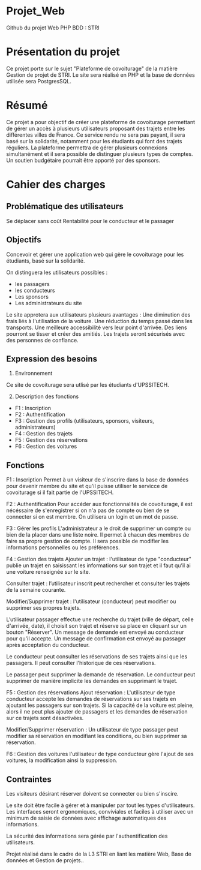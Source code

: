 # Projet_Web
Github du projet Web PHP BDD : STRI

# Présentation du projet

Ce projet porte sur le sujet "Plateforme de covoiturage" de la matière Gestion de projet de STRI.
Le site sera réalisé en PHP et la base de données utilisée sera PostgresSQL.

# Résumé

Ce projet a pour objectif de créer une plateforme de covoiturage permettant de gérer un accès à plusieurs utilisateurs proposant des trajets entre les différentes villes de France. 
Ce service rendu ne sera pas payant, il sera basé sur la solidarité, notamment pour les étudiants qui font des trajets réguliers.
La plateforme permettra de gérer plusieurs connexions simultanément et il sera possible de distinguer plusieurs types de comptes.
Un soutien budgétaire pourrait être apporté par des sponsors.

# Cahier des charges

## Problématique des utilisateurs 
  Se déplacer sans coût
  Rentabilité pour le conducteur et le passager
  
## Objectifs
  Concevoir et gérer une application web qui gère le covoiturage pour les étudiants, basé sur la solidarité.

  On distinguera les utilisateurs possibles : 
 - les passagers
 - les conducteurs
 - Les sponsors
 - Les administrateurs du site
    
Le site approtera aux utilisateurs plusieurs avantages : 
    Une diminution des frais liés à l'utilisation de la voiture.
    Une réduction du temps passé dans les transports.
    Une meilleure accessibilité vers leur point d'arrivée.
    Des liens pourront se tisser et créer des amitiés.
    Les trajets seront sécurisés avec des personnes de confiance.

## Expression des besoins

  1. Environnement
  
  Ce site de covoiturage sera utlisé par les étudiants d'UPSSITECH.
  
  2. Description des fonctions
  
  - F1 : Inscription
  - F2 : Authentification
  - F3 : Gestion des profils (utilisateurs, sponsors, visiteurs, administrateurs)
  - F4 : Gestion des trajets
  - F5 : Gestion des réservations
  - F6 : Gestion des voitures
  
## Fonctions

F1 : Inscription
 Permet à un visiteur de s'inscrire dans la base de données pour devenir membre du site et qu'il puisse utiliser le servicce de covoiturage si il fait partie de l'UPSSITECH.
 
F2 : Authentification
  Pour accéder aux fonctionnalités de covoiturage, il est nécéssaire de s'enregistrer si on n'a pas de compte ou bien de se connecter si on est membre. On utilisera un login et un mot de passe.

F3 : Gérer les profils
  L'administrateur a le droit de supprimer un compte ou bien de la placer dans une liste noire. Il permet à chacun des membres de faire sa propre gestion de compte. Il sera possible de modifier les informations personnelles ou les préférences.

F4 : Gestion des trajets
  Ajouter un trajet :
l'utilisateur de type "conducteur" publie un trajet en saisissant les informations sur son trajet et il faut qu’il ai une voiture renseignée sur le site.

  Consulter trajet :
l’utilisateur inscrit peut rechercher et consulter les trajets de la semaine courante.

  Modifier/Supprimer trajet :
l'utilisateur (conducteur) peut modifier ou supprimer ses propres trajets.

L’utilisateur passager effectue une recherche du trajet (ville de départ, celle d'arrivée, date), il choisit son trajet et réserve sa place en cliquant sur un bouton "Réserver". Un message de demande est envoyé au conducteur pour qu'il accepte. Un message de confirmation est envoyé au passager après acceptation du conducteur.

Le conducteur peut consulter les réservations de ses trajets ainsi que les passagers. Il peut consulter l'historique de ces réservations.

Le passager peut supprimer la demande de réservation. Le conducteur peut supprimer de manière implicite les demandes en supprimant le trajet.

F5 : Gestion des réservations
  Ajout réservation :
L'utilisateur de type conducteur accepte les demandes de réservations sur ses trajets en ajoutant les passagers sur son trajets. Si la capacité de la voiture est pleine, alors il ne peut plus ajouter de passagers et les demandes de réservation sur ce trajets sont désactivées.

  Modifier/Supprimer réservation :
Un utilisateur de type passager peut modifier sa réservation en modifiant les conditions, ou bien supprimer sa réservation.

F6 : Gestion des voitures
  l'utilisateur de type conducteur gère l'ajout de ses voitures, la modification ainsi la suppression.
  
## Contraintes  
  
Les visiteurs désirant réserver doivent se connecter ou bien s'inscire.

Le site doit être facile à gérer et à manipuler par tout les types d'utilisateurs.
Les interfaces seront ergonomiques, conviviales et faciles à utiliser avec un minimum de saisie de données avec affichage automatiques des informations.

La sécurité des informations sera gérée par l'authentification des utilisateurs.


Projet réalisé dans le cadre de la L3 STRI en liant les matière Web, Base de données et Gestion de projets..

